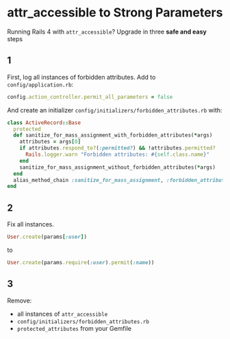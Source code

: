 # attr_accessible to Strong Parameters

Running Rails 4 with `attr_accessible`? Upgrade in three **safe and easy** steps

## 1

First, log all instances of forbidden attributes. Add to `config/application.rb`:

```ruby
config.action_controller.permit_all_parameters = false
```

And create an initializer `config/initializers/forbidden_attributes.rb` with:

```ruby
class ActiveRecord::Base
  protected
  def sanitize_for_mass_assignment_with_forbidden_attributes(*args)
    attributes = args[0]
    if attributes.respond_to?(:permitted?) && !attributes.permitted?
      Rails.logger.warn "Forbidden attributes: #{self.class.name}"
    end
    sanitize_for_mass_assignment_without_forbidden_attributes(*args)
  end
  alias_method_chain :sanitize_for_mass_assignment, :forbidden_attributes
end
```

## 2

Fix all instances.

```ruby
User.create(params[:user])
```

to

```ruby
User.create(params.require(:user).permit(:name))
```

## 3

Remove:

- all instances of `attr_accessible`
- `config/initializers/forbidden_attributes.rb`
- `protected_attributes` from your Gemfile
